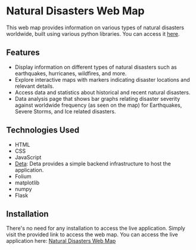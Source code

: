 # Natural Disasters Web Map

This web map provides information on various types of natural disasters worldwide, built using various python libraries. You can access it [here](https://disasters_map-1-e0855033.deta.app/).

## Features

- Display information on different types of natural disasters such as earthquakes, hurricanes, wildfires, and more.
- Explore interactive maps with markers indicating disaster locations and relevant details.
- Access data and statistics about historical and recent natural disasters.
- Data analysis page that shows bar graphs relating disaster severity against worldwide frequency (as seen on the map) for Earthquakes, Severe Storms, and Ice related disasters.

## Technologies Used

- HTML
- CSS
- JavaScript
- [Deta](https://www.deta.sh/): Deta provides a simple backend infrastructure to host the application.
- Folium
- matplotlib
- numpy
- Flask

## Installation

There's no need for any installation to access the live application. Simply visit the provided link to access the web map.
You can access the live application here: [Natural Disasters Web Map](https://disasters_map-1-e0855033.deta.app/)
